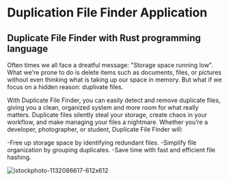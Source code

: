 # Duplication File Finder Application
## Duplicate File Finder with Rust programming language 
Often times we all face a dreatful message: "Storage space running low". What we're prone to do is delete items such as documents, files, or pictures without even thinking what is taking up our space in memory. But what if we focus on a hidden reason:  duplivate files. 

With Duplicate File Finder, you can easily detect and remove duplicate files, giving you a clean, organized system and more room for what really matters. Duplicate files silently steal your storage, create chaos in your workflow, and make managing your files a nightmare. Whether you’re a developer, photographer, or student, Duplicate File Finder will:

-Free up storage space by identifying redundant files.
-Simplify file organization by grouping duplicates.
-Save time with fast and efficient file hashing.

![istockphoto-1132086617-612x612](https://github.com/user-attachments/assets/28c9f2ba-c9f7-4f64-b121-73b0933e35ae)
